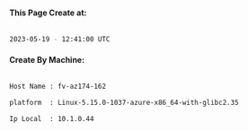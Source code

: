 
   
#### This Page Create at:

```bash

2023-05-19 - 12:41:00 UTC

```

#### Create By Machine:

```bash

Host Name : fv-az174-162

platform  : Linux-5.15.0-1037-azure-x86_64-with-glibc2.35

Ip Local  : 10.1.0.44

```

